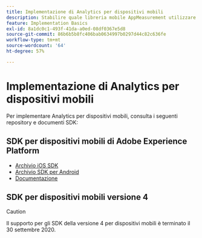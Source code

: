```yaml
---
title: Implementazione di Analytics per dispositivi mobili
description: Stabilire quale libreria mobile AppMeasurement utilizzare.
feature: Implementation Basics
exl-id: 8a1dc0c1-493f-41da-a0ed-08df0367e5d8
source-git-commit: 86b6b5b8fc406bab0634997b0297d44c82c636fe
workflow-type: tm+mt
source-wordcount: '64'
ht-degree: 57%

---
```


# Implementazione di Analytics per dispositivi mobili

Per implementare Analytics per dispositivi mobili, consulta i seguenti repository e documenti SDK:

## SDK per dispositivi mobili di Adobe Experience Platform

* [Archivio iOS SDK](https://github.com/adobe/aepsdk-analytics-ios)
* [Archivio SDK per Android](https://github.com/adobe/aepsdk-analytics-android)
* [Documentazione](https://sdkdocs.com/)

## SDK per dispositivi mobili versione 4

>[!CAUTION]
>
>Il supporto per gli SDK della versione 4 per dispositivi mobili è terminato il 30 settembre 2020.

